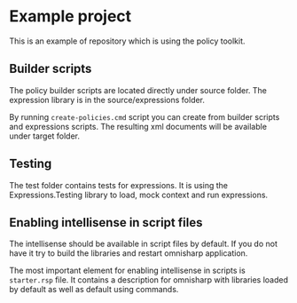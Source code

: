 # Example project

This is an example of repository which is using the policy toolkit.

## Builder scripts
The policy builder scripts are located directly under source folder. The expression library is in the source/expressions folder.

By running `create-policies.cmd` script you can create from builder scripts and expressions scripts. The resulting xml documents will be available under target folder.

## Testing
The test folder contains tests for expressions. It is using the Expressions.Testing library to load, mock context and run expressions.

## Enabling intellisense in script files
The intellisense should be available in script files by default. If you do not have it try to build the libraries and restart omnisharp application.

 The most important element for enabling intellisense in scripts is `starter.rsp` file. It contains a description for omnisharp with libraries loaded by default as well as default using commands.
